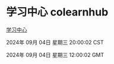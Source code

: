 # 学习中心 colearnhub
[学习中心](http://219.139.196.164:56308/colearnhub/)

2024年 09月 04日 星期三 20:00:02 CST

2024年 09月 04日 星期三 12:00:02 GMT
